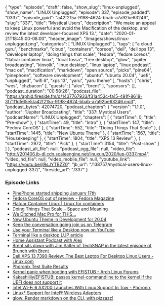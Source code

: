 {
  "type": "episode",
  "draft": false,
  "show_slug": "linux-unplugged",
  "show_name": "LINUX Unplugged",
  "episode": 337,
  "episode_padded": "0337",
  "episode_guid": "a42f215a-9198-4624-bbab-a7a92be63246",
  "slug": "337",
  "title": "Mystical Users",
  "description": "We make an appeal to keep Linux powerful and avoid the Macification of the desktop, and review the latest developer-focused XPS 13.",
  "date": "2020-01-21T18:45:00-08:00",
  "header_image": "/images/shows/linux-unplugged.png",
  "categories": [
    "LINUX Unplugged"
  ],
  "tags": [
    "a cloud guru",
    "benchmarks",
    "cloud",
    "containers",
    "coreos",
    "dell",
    "dell xps 13",
    "developer laptop",
    "doing things that scale",
    "fedora",
    "fedore coreos",
    "flatcar container linux",
    "focal fossa",
    "free desktop",
    "glow",
    "jupiter broadcasting",
    "kinvolk",
    "linux desktop",
    "linux laptop",
    "linux podcast",
    "mac os",
    "macification",
    "markdown",
    "open source",
    "picks",
    "pine64",
    "pinephone",
    "software development",
    "ubuntu",
    "ubuntu 20.04",
    "uefi",
    "unplugged",
    "wifi 6",
    "xps 13",
    "yaru",
    "yaru theme"
  ],
  "hosts": [
    "chris",
    "wes",
    "chzbacon"
  ],
  "guests": [
    "alex",
    "brent"
  ],
  "sponsors": [],
  "podcast_duration": "00:58:26",
  "podcast_file": "https://aphid.fireside.fm/d/1437767933/f31a453c-fa15-491f-8618-3f71f1d565e5/a42f215a-9198-4624-bbab-a7a92be63246.mp3",
  "podcast_bytes": 42074720,
  "podcast_chapters": {
    "version": "1.1.0",
    "author": "Jupiter Broadcasting",
    "title": "337: Mystical Users",
    "podcastName": "LINUX Unplugged",
    "chapters": [
      {
        "startTime": 0,
        "title": "Pre-show"
      },
      {
        "startTime": 49,
        "title": "Intro"
      },
      {
        "startTime": 147,
        "title": "Fedora CoreOS"
      },
      {
        "startTime": 552,
        "title": "Doing Things That Scale"
      },
      {
        "startTime": 1445,
        "title": "New Ubuntu Theme"
      },
      {
        "startTime": 1567,
        "title": "Housekeeping"
      },
      {
        "startTime": 1804,
        "title": "XPS 13 Review"
      },
      {
        "startTime": 2972,
        "title": "Pick"
      },
      {
        "startTime": 3154,
        "title": "Post-show"
      }
    ]
  },
  "podcast_alt_file": null,
  "podcast_ogg_file": null,
  "video_file": "http://201406.jb-dl.cdn.scaleengine.net/linuxun/2020/lup-0337.mp4",
  "video_hd_file": null,
  "video_mobile_file": null,
  "youtube_link": "https://youtu.be/jlRsJYTBZZ0",
  "jb_url": "/138757/mystical-users-linux-unplugged-337/",
  "fireside_url": "/337"
}


### Episode Links

  * [PinePhone started shipping January 17th](https://www.pine64.org/2020/01/15/pinephones-start-shipping-all-you-want-to-know/ "PinePhone started shipping January 17th")
  * [Fedora CoreOS out of preview - Fedora Magazine](https://fedoramagazine.org/fedora-coreos-out-of-preview/ "Fedora CoreOS out of preview - Fedora Magazine")
  * [Flatcar Container Linux | Linux for containers](https://www.flatcar-linux.org/ "Flatcar Container Linux | Linux for containers")
  * [Doing Things That Scale – Space and Meaning](https://blogs.gnome.org/tbernard/2020/01/17/doing-things-that-scale/?utm_name=iossmf "Doing Things That Scale – Space and Meaning")
  * [We Ditched Mac Pro for THIS…](https://youtu.be/P2dACq3F_W4 "We Ditched Mac Pro for THIS…")
  * [New Ubuntu Theme in Development for 20.04](https://ubuntu.com/blog/new-ubuntu-theme-in-development-for-20-04 "New Ubuntu Theme in Development for 20.04")
  * [Keep the conversation going join us on Telegram](https://jupiterbroadcasting.com/telegram "Keep the conversation going join us on Telegram")
  * [Use your Terminal like a Desktop now on YouTube](https://www.youtube.com/watch?v=bBHVlqCK96w "Use your Terminal like a Desktop now on YouTube")
  * [Terminal like a desktop LUP article](https://linuxunplugged.com/articles/build-your-own-desktop-in-the-terminal "Terminal like a desktop LUP article")
  * [Home Assistant Podcast with Alex](https://hasspodcast.io/ha061/ "Home Assistant Podcast with Alex")
  * [Brent sits down with Jim Salter of TechSNAP in the latest episode of Brunch with Brent](https://extras.show/48 "Brent sits down with Jim Salter of TechSNAP in the latest episode of Brunch with Brent")
  * [Dell XPS 13 7390 Review: The Best Laptop For Desktop Linux Users - Linux.com](https://www.linux.com/articles/dell-xps-13-7390-review-the-best-laptop-for-desktop-linux-user/ "Dell XPS 13 7390 Review: The Best Laptop For Desktop Linux Users - Linux.com")
  * [Phoronix Test Suite Results](https://openbenchmarking.org/result/2001201-HU-XPS13202027 "Phoronix Test Suite Results")
  * [Kernel panic when booting with EFISTUB - Arch Linux Forums](https://bbs.archlinux.org/viewtopic.php?id=232150&p=2 "Kernel panic when booting with EFISTUB - Arch Linux Forums")
  * [Kakashiiiiy/EFISTUB: passes kernel-commandline to the kernel if the UEFI does not support it](https://github.com/Kakashiiiiy/EFISTUB/ "Kakashiiiiy/EFISTUB: passes kernel-commandline to the kernel if the UEFI does not support it")
  * [Intel Wi-Fi 6 AX200 Launches With Linux Support In Tow - Phoronix](https://www.phoronix.com/scan.php?page=news_item&px=Intel-WiFi-6-AX200-Cyclone-Peak "Intel Wi-Fi 6 AX200 Launches With Linux Support In Tow - Phoronix")
  * [Linux* Support for Intel® Wireless Adapters](https://www.intel.com/content/www/us/en/support/articles/000005511/network-and-io/wireless-networking.html "Linux* Support for Intel® Wireless Adapters")
  * [glow: Render markdown on the CLI, with pizzazz!](https://github.com/charmbracelet/glow "glow: Render markdown on the CLI, with pizzazz!")


